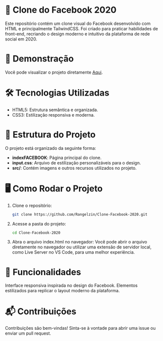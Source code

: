 # 🎵 Clone do Facebook 2020
Este repositório contém um clone visual do Facebook desenvolvido com HTML e principalmente TailwindCSS. Foi criado para praticar habilidades de front-end, recriando o design moderno e intuitivo da plataforma de rede social em 2020.

# 🚀 Demonstração
Você pode visualizar o projeto diretamente <a target="_blank" href="https://rangelzin.github.io/Clone-Facebook-2020/src/indexFACEBOOK.html">Aqui</a>.

# 🛠️ Tecnologias Utilizadas
 - HTML5: Estrutura semântica e organizada.
 - CSS3: Estilização responsiva e moderna.

# 📂 Estrutura do Projeto
O projeto está organizado da seguinte forma:

- **indexFACEBOOK**: Página principal do clone.
- **input.css**: Arquivo de estilização personalizáveis para o design.
- **src/**: Contém imagens e outros recursos utilizados no projeto.

# 🖥️ Como Rodar o Projeto

1. Clone o repositório:
    ```bash
    git clone https://github.com/Rangelzin/Clone-Facebook-2020.git 
    ``` 

2. Acesse a pasta do projeto:
    ```bash
   cd Clone-Facebook-2020  
    ```
3. Abra o arquivo index.html no navegador:
    Você pode abrir o arquivo diretamente no navegador ou utilizar uma extensão de servidor local, como Live Server no VS Code, para uma melhor experiência.

# 🌟 Funcionalidades
Interface responsiva inspirada no design do Facebook.
Elementos estilizados para replicar o layout moderno da plataforma.

# 📬 Contribuições
Contribuições são bem-vindas! Sinta-se à vontade para abrir uma issue ou enviar um pull request.